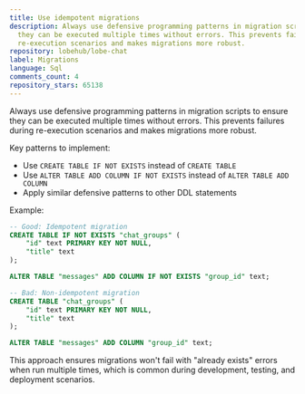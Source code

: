 ```yaml
---
title: Use idempotent migrations
description: Always use defensive programming patterns in migration scripts to ensure
  they can be executed multiple times without errors. This prevents failures during
  re-execution scenarios and makes migrations more robust.
repository: lobehub/lobe-chat
label: Migrations
language: Sql
comments_count: 4
repository_stars: 65138
---
```


Always use defensive programming patterns in migration scripts to ensure they can be executed multiple times without errors. This prevents failures during re-execution scenarios and makes migrations more robust.

Key patterns to implement:
- Use `CREATE TABLE IF NOT EXISTS` instead of `CREATE TABLE`
- Use `ALTER TABLE ADD COLUMN IF NOT EXISTS` instead of `ALTER TABLE ADD COLUMN`
- Apply similar defensive patterns to other DDL statements

Example:
```sql
-- Good: Idempotent migration
CREATE TABLE IF NOT EXISTS "chat_groups" (
    "id" text PRIMARY KEY NOT NULL,
    "title" text
);

ALTER TABLE "messages" ADD COLUMN IF NOT EXISTS "group_id" text;

-- Bad: Non-idempotent migration
CREATE TABLE "chat_groups" (
    "id" text PRIMARY KEY NOT NULL,
    "title" text
);

ALTER TABLE "messages" ADD COLUMN "group_id" text;
```

This approach ensures migrations won't fail with "already exists" errors when run multiple times, which is common during development, testing, and deployment scenarios.